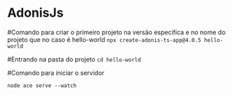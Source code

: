 # AdonisJs

#Comando para criar o primeiro projeto na versão especifica e no nome do projeto que no caso é hello-world
`npx create-adonis-ts-app@4.0.5 hello-world`

#Entrando na pasta do projeto
`cd hello-world`

#Comando para iniciar o servidor

`node ace serve --watch`
